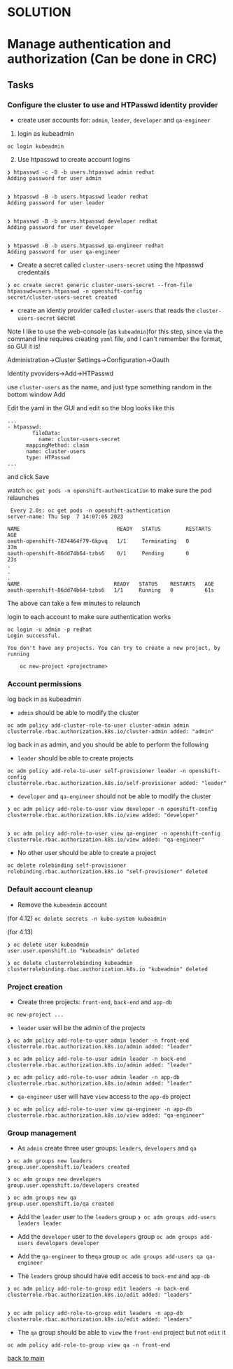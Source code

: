# SOLUTION
# Manage authentication and authorization (Can be done in CRC)

## Tasks
### Configure the cluster to use and HTPasswd identity provider  
- create user accounts for: `admin`, `leader`, `developer` and `qa-engineer`

1. login as kubeadmin

`oc login kubeadmin`


2. Use htpasswd to create account logins

```
❯ htpasswd -c -B -b users.htpasswd admin redhat   
Adding password for user admin


❯ htpasswd -B -b users.htpasswd leader redhat
Adding password for user leader


❯ htpasswd -B -b users.htpasswd developer redhat
Adding password for user developer


❯ htpasswd -B -b users.htpasswd qa-engineer redhat
Adding password for user qa-engineer
```
- Create a secret called `cluster-users-secret` using the htpasswd credentails

```
❯ oc create secret generic cluster-users-secret --from-file htpasswd=users.htpasswd -n openshift-config
secret/cluster-users-secret created
```

- create an identiy provider called `cluster-users` that reads the `cluster-users-secret` secret

Note I like to use the web-console (as `kubeadmin`)for this step, since via the command line requires creating `yaml` file, and I can't remember the format, so GUI it is!

Administration->Cluster Settings->Configuration->Oauth

Identity pvoviders->Add->HTPasswd

use `cluster-users` as the name, and just type something random in the bottom window
Add

Edit the yaml in the GUI and edit so the blog looks like this

```
...
- htpasswd:
        fileData:
          name: cluster-users-secret
      mappingMethod: claim
      name: cluster-users
      type: HTPasswd
...
```
and click Save

watch `oc get pods -n openshift-authentication` to make sure the pod relaunches
```
 Every 2.0s: oc get pods -n openshift-authentication                                                                                                                    server-name: Thu Sep  7 14:07:05 2023

NAME                               READY   STATUS        RESTARTS   AGE
oauth-openshift-7874464f79-6kpvq   1/1     Terminating   0          37m
oauth-openshift-86dd74b64-tzbs6    0/1     Pending       0          23s
.
.
.
NAME                              READY   STATUS    RESTARTS   AGE
oauth-openshift-86dd74b64-tzbs6   1/1     Running   0          61s
```
The above can take a few minutes to relaunch

login to each account to make sure authentication works

```
oc login -u admin -p redhat
Login successful.

You don't have any projects. You can try to create a new project, by running

    oc new-project <projectname>
```


### Account permissions

log back in as kubeadmin

- `admin` should be able to modify the cluster

```
oc adm policy add-cluster-role-to-user cluster-admin admin
clusterrole.rbac.authorization.k8s.io/cluster-admin added: "admin"
```

log back in as admin, and you should be able to perform the following

- `leader` should be able to create projects

```
oc adm policy add-role-to-user self-provisioner leader -n openshift-config
clusterrole.rbac.authorization.k8s.io/self-provisioner added: "leader"
```

- `developer` and `qa-engineer` should not be able to modify the cluster

```
❯ oc adm policy add-role-to-user view developer -n openshift-config
clusterrole.rbac.authorization.k8s.io/view added: "developer"


❯ oc adm policy add-role-to-user view qa-enginer -n openshift-config
clusterrole.rbac.authorization.k8s.io/view added: "qa-engineer"
```

- No other user should be able to create a project

```
oc delete rolebinding self-provisioner 
rolebinding.rbac.authorization.k8s.io "self-provisioner" deleted
```

### Default account cleanup
- Remove the `kubeadmin` account 

(for 4.12)
`oc delete secrets -n kube-system kubeadmin`  
  
(for 4.13)
```
❯ oc delete user kubeadmin                  
user.user.openshift.io "kubeadmin" deleted

❯ oc delete clusterrolebinding kubeadmin
clusterrolebinding.rbac.authorization.k8s.io "kubeadmin" deleted
```

### Project creation
- Create three projects: `front-end`, `back-end` and `app-db`

`oc new-project ...`

- `leader` user will be the admin of the projects

```
❯ oc adm policy add-role-to-user admin leader -n front-end  
clusterrole.rbac.authorization.k8s.io/admin added: "leader"

❯ oc adm policy add-role-to-user admin leader -n back-end 
clusterrole.rbac.authorization.k8s.io/admin added: "leader"

❯ oc adm policy add-role-to-user admin leader -n app-db  
clusterrole.rbac.authorization.k8s.io/admin added: "leader"
```

- `qa-engineer` user will have `view` access to the `app-db` project
```
❯ oc adm policy add-role-to-user view qa-engineer -n app-db
clusterrole.rbac.authorization.k8s.io/view added: "qa-engineer"
```
### Group management
- As `admin` create three user groups: `leaders`, `developers` and `qa`

```
❯ oc adm groups new leaders                               
group.user.openshift.io/leaders created

❯ oc adm groups new developers
group.user.openshift.io/developers created

❯ oc adm groups new qa        
group.user.openshift.io/qa created
```

- Add the `leader` user to the `leaders` group
`❯ oc adm groups add-users leaders leader`  

- Add the `developer` user to the `developers` group
`oc adm groups add-users developers developer`  

- Add the `qa-engineer` to the`qa` group
`oc adm groups add-users qa qa-engineer`  

- The `leaders` group should have edit access to `back-end` and `app-db`  

```
❯ oc adm policy add-role-to-group edit leaders -n back-end 
clusterrole.rbac.authorization.k8s.io/edit added: "leaders"


❯ oc adm policy add-role-to-group edit leaders -n app-db  
clusterrole.rbac.authorization.k8s.io/edit added: "leaders"
```

- The `qa` group should be able to `view` the `front-end` project but not `edit` it

`oc adm policy add-role-to-group view qa -n front-end`
  
  
  [back to main](./README.md) 